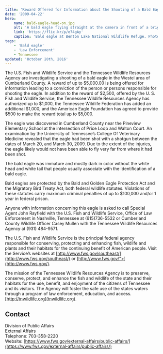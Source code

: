 ```yaml
---
title: 'Reward Offered for Information about the Shooting of a Bald Eagle in Cumberland County'
date: '2009-04-22'
hero:
    name: bald-eagle-head-on.jpg
    alt: 'A bald eagle flying straight at the camera in front of a bright blue sky.'
    link: 'https://flic.kr/p/e74gAy'
    caption: 'Bald eagle at Benton Lake National Wildlife Refuge. Photo by Neil Mishler, USFWS.'
tags:
    - 'Bald eagle'
    - 'Law Enforcement'
    - Tennessee
updated: 'October 20th, 2016'
---
```


The U.S. Fish and Wildlife Service and the Tennessee Wildlife Resources Agency are investigating a shooting of a bald eagle in the Westel area of Cumberland County. A reward of up to $5,000.00 is being offered for information leading to a conviction of the person or persons responsible for shooting the eagle. In addition to the reward of $2,500, offered by the U. S. Fish and Wildlife Service, the Tennessee Wildlife Resources Agency has authorized up to $1,000, the Tennessee Wildlife Federation has added an additional $1,000, and the American Eagle Foundation has agreed to provide $500 to make the reward total up to $5,000.

The eagle was discovered in Cumberland County near the Pineview Elementary School at the intersection of Price Loop and Walton Court. An examination by the University of Tennessee’s College Of Veterinary Medicine revealed that the eagle had been shot with a shotgun between the dates of March 20, and March 30, 2009\. Due to the extent of the injuries, the eagle likely would not have been able to fly very far from where it had been shot.

The bald eagle was immature and mostly dark in color without the white head and white tail that people usually associate with the identification of a bald eagle.

Bald eagles are protected by the Bald and Golden Eagle Protection Act and the Migratory Bird Treaty Act, both federal wildlife statutes. Violations of these statutes carry maximum criminal penalties of up to $100,000 and/or 1 year in federal prison.

Anyone with information concerning this eagle is asked to call Special Agent John Rayfield with the U.S. Fish and Wildlife Service, Office of Law Enforcement in Nashville, Tennessee at (615)736-5532 or Cumberland County Wildlife Officer Casey Mullen with the Tennessee Wildlife Resources Agency at (931) 484-9571.

The U.S. Fish and Wildlife Service is the principal federal agency responsible for conserving, protecting and enhancing fish, wildlife and plants and their habitats for the continuing benefit of American people. Visit the Service’s websites at [http://www.fws.gov/southeast/](http://www.fws.gov/southeast/) or [http://www.fws.gov/">](http://www.fws.gov/).

The mission of the Tennessee Wildlife Resources Agency is to preserve, conserve, protect, and enhance the fish and wildlife of the state and their habitats for the use, benefit, and enjoyment of the citizens of Tennessee and its visitors. The Agency will foster the safe use of the states waters through a program of law enforcement, education, and access. [http://tnwildlife.org](tnwildlife.org).

## Contact

Division of Public Affairs  
External Affairs  
Telephone: 703-358-2220  
Website: [https://www.fws.gov/external-affairs/public-affairs/](https://www.fws.gov/external-affairs/public-affairs/)
